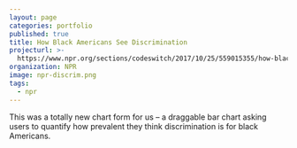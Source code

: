 ```yaml
---
layout: page
categories: portfolio
published: true
title: How Black Americans See Discrimination
projecturl: >-
  https://www.npr.org/sections/codeswitch/2017/10/25/559015355/how-black-americans-see-discrimination
organization: NPR
image: npr-discrim.png
tags:
  - npr
---
```

This was a totally new chart form for us – a draggable bar chart asking users to quantify how prevalent they think discrimination is for black Americans.